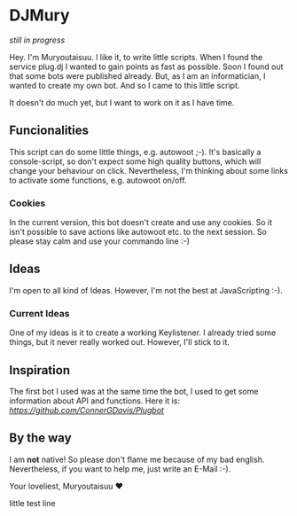 # DJMury
*still in progress*

Hey. I'm Muryoutaisuu. I like it, to write little scripts. When I found the service plug.dj I wanted to gain points as fast as possible. Soon I found out that some bots were published already. But, as I am an informatician, I wanted to create my own bot. And so I came to this little script.

It doesn't do much yet, but I want to work on it as I have time.

## Funcionalities
This script can do some little things, e.g. autowoot ;-). It's basically a console-script, so don't expect some high quality buttons, which will change your behaviour on click. Nevertheless, I'm thinking about some links to activate some functions, e.g. autowoot on/off.

### Cookies
In the current version, this bot doesn't create and use any cookies. So it isn't possible to save actions like autowoot etc. to the next session. So please stay calm and use your commando line :-)

## Ideas
I'm open to all kind of Ideas. However, I'm not the best at JavaScripting :-).

### Current Ideas
One of my ideas is it to create a working Keylistener. I already tried some things, but it never really worked out. However, I'll stick to it.

## Inspiration
The first bot I used was at the same time the bot, I used to get some information about API and functions. Here it is: *https://github.com/ConnerGDavis/Plugbot*

## By the way
I am **not** native! So please don't flame me because of my bad english. Nevertheless, if you want to help me, just write an E-Mail :-).

Your loveliest, Muryoutaisuu ♥


little test line